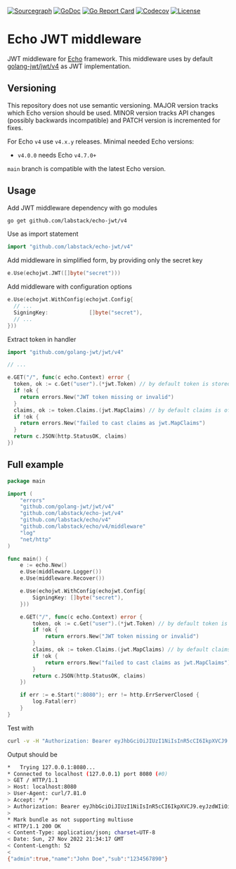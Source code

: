 [![Sourcegraph](https://sourcegraph.com/github.com/labstack/echo-jwt/-/badge.svg?style=flat-square)](https://sourcegraph.com/github.com/labstack/echo-jwt?badge)
[![GoDoc](http://img.shields.io/badge/go-documentation-blue.svg?style=flat-square)](https://pkg.go.dev/github.com/labstack/echo-jwt/v4)
[![Go Report Card](https://goreportcard.com/badge/github.com/labstack/echo-jwt?style=flat-square)](https://goreportcard.com/report/github.com/labstack/echo-jwt)
[![Codecov](https://img.shields.io/codecov/c/github/labstack/echo-jwt.svg?style=flat-square)](https://codecov.io/gh/labstack/echo-jwt)
[![License](http://img.shields.io/badge/license-mit-blue.svg?style=flat-square)](https://raw.githubusercontent.com/labstack/echo-jwt/master/LICENSE)

# Echo JWT middleware

JWT middleware for [Echo](https://github.com/labstack/echo) framework. This middleware uses by default [golang-jwt/jwt/v4](https://github.com/golang-jwt/jwt) 
as JWT implementation.

## Versioning

This repository does not use semantic versioning. MAJOR version tracks which Echo version should be used. MINOR version
tracks API changes (possibly backwards incompatible) and PATCH version is incremented for fixes.

For Echo `v4` use `v4.x.y` releases.
Minimal needed Echo versions:
* `v4.0.0` needs Echo `v4.7.0+`

`main` branch is compatible with the latest Echo version.

## Usage

Add JWT middleware dependency with go modules
```bash
go get github.com/labstack/echo-jwt/v4
```

Use as import statement
```go
import "github.com/labstack/echo-jwt/v4"
```

Add middleware in simplified form, by providing only the secret key
```go
e.Use(echojwt.JWT([]byte("secret")))
```

Add middleware with configuration options
```go
e.Use(echojwt.WithConfig(echojwt.Config{
  // ...
  SigningKey:             []byte("secret"),
  // ...
}))
```

Extract token in handler
```go
import "github.com/golang-jwt/jwt/v4"

// ...

e.GET("/", func(c echo.Context) error {
  token, ok := c.Get("user").(*jwt.Token) // by default token is stored under `user` key
  if !ok {
    return errors.New("JWT token missing or invalid")
  }
  claims, ok := token.Claims.(jwt.MapClaims) // by default claims is of type `jwt.MapClaims`
  if !ok {
    return errors.New("failed to cast claims as jwt.MapClaims")
  }
  return c.JSON(http.StatusOK, claims)
})
```

## Full example

```go
package main

import (
	"errors"
	"github.com/golang-jwt/jwt/v4"
	"github.com/labstack/echo-jwt/v4"
	"github.com/labstack/echo/v4"
	"github.com/labstack/echo/v4/middleware"
	"log"
	"net/http"
)

func main() {
	e := echo.New()
	e.Use(middleware.Logger())
	e.Use(middleware.Recover())

	e.Use(echojwt.WithConfig(echojwt.Config{
		SigningKey: []byte("secret"),
	}))

	e.GET("/", func(c echo.Context) error {
		token, ok := c.Get("user").(*jwt.Token) // by default token is stored under `user` key
		if !ok {
			return errors.New("JWT token missing or invalid")
		}
		claims, ok := token.Claims.(jwt.MapClaims) // by default claims is of type `jwt.MapClaims`
		if !ok {
			return errors.New("failed to cast claims as jwt.MapClaims")
		}
		return c.JSON(http.StatusOK, claims)
	})

	if err := e.Start(":8080"); err != http.ErrServerClosed {
		log.Fatal(err)
	}
}
```

Test with
```bash
curl -v -H "Authorization: Bearer eyJhbGciOiJIUzI1NiIsInR5cCI6IkpXVCJ9.eyJzdWIiOiIxMjM0NTY3ODkwIiwibmFtZSI6IkpvaG4gRG9lIiwiYWRtaW4iOnRydWV9.TJVA95OrM7E2cBab30RMHrHDcEfxjoYZgeFONFh7HgQ" http://localhost:8080
```

Output should be
```bash
*   Trying 127.0.0.1:8080...
* Connected to localhost (127.0.0.1) port 8080 (#0)
> GET / HTTP/1.1
> Host: localhost:8080
> User-Agent: curl/7.81.0
> Accept: */*
> Authorization: Bearer eyJhbGciOiJIUzI1NiIsInR5cCI6IkpXVCJ9.eyJzdWIiOiIxMjM0NTY3ODkwIiwibmFtZSI6IkpvaG4gRG9lIiwiYWRtaW4iOnRydWV9.TJVA95OrM7E2cBab30RMHrHDcEfxjoYZgeFONFh7HgQ
> 
* Mark bundle as not supporting multiuse
< HTTP/1.1 200 OK
< Content-Type: application/json; charset=UTF-8
< Date: Sun, 27 Nov 2022 21:34:17 GMT
< Content-Length: 52
< 
{"admin":true,"name":"John Doe","sub":"1234567890"}
```
